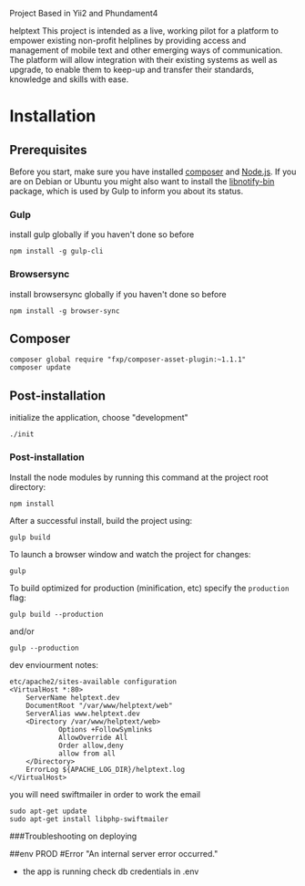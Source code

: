 Project Based in Yii2 and Phundament4

helptext
This project is intended as a live, working pilot for a platform to empower existing non-profit helplines by providing access and management of mobile text and other emerging ways of communication. The platform will allow integration with their existing systems as well as upgrade, to enable them to keep-up and transfer their standards, knowledge and skills with ease.



# Installation
## Prerequisites
Before you start, make sure you have installed [composer](https://getcomposer.org/) and [Node.js](http://nodejs.org/).
If you are on Debian or Ubuntu you might also want to install the [libnotify-bin](https://packages.debian.org/jessie/libnotify-bin) package, which is used by Gulp to inform you about its status.

### Gulp
install gulp globally if you haven't done so before

```
npm install -g gulp-cli
```
### Browsersync
install browsersync globally if you haven't done so before

```
npm install -g browser-sync
```
## Composer
```
composer global require "fxp/composer-asset-plugin:~1.1.1"
composer update
```

## Post-installation

initialize the application, choose "development"
```
./init
```

### Post-installation
Install the node modules by running this command at the project root directory:
```
npm install
```
After a successful install, build the project using:
```
gulp build
```

To launch a browser window and watch the project for changes:
~~~
gulp
~~~

To build optimized for production (minification, etc) specify the `production` flag:

~~~
gulp build --production
~~~
and/or
~~~
gulp --production
~~~


dev enviourment notes:
```
etc/apache2/sites-available configuration
<VirtualHost *:80>
    ServerName helptext.dev
    DocumentRoot "/var/www/helptext/web"
    ServerAlias www.helptext.dev
    <Directory /var/www/helptext/web>
            Options +FollowSymlinks
            AllowOverride All
            Order allow,deny
            allow from all
    </Directory>
    ErrorLog ${APACHE_LOG_DIR}/helptext.log
</VirtualHost>
```


you will need swiftmailer in order to work the email
```
sudo apt-get update
sudo apt-get install libphp-swiftmailer
```


###Troubleshooting on deploying

##env PROD
#Error "An internal server error occurred."
- the app is running check db credentials in .env







